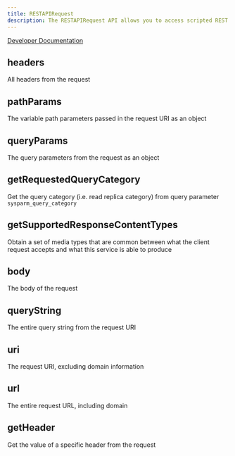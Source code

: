 ```yaml
---
title: RESTAPIRequest
description: The RESTAPIRequest API allows you to access scripted REST API request details in scripts.
---
```

[Developer Documentation](https://docs.servicenow.com/csh?version=latest&topicname=c_ScriptableServiceRequest)

## headers

All headers from the request

## pathParams

The variable path parameters passed in the request URI as an object

## queryParams

The query parameters from the request as an object

## getRequestedQueryCategory

Get the query category (i.e. read replica category) from query parameter
`sysparm_query_category`

## getSupportedResponseContentTypes

Obtain a set of media types that are common between what the client
request accepts and what this service is able to produce

## body

The body of the request

## queryString

The entire query string from the request URI

## uri

The request URI, excluding domain information

## url

The entire request URL, including domain

## getHeader

Get the value of a specific header from the request
